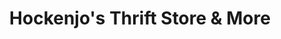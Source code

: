 ---
title: "Hockenjo's Thrift Store & More"
url: /ruston/hockenjos-thrift-store-and-more/
shop: charity
---